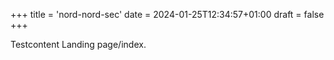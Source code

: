 +++
title = 'nord-nord-sec'
date = 2024-01-25T12:34:57+01:00
draft = false
+++

Testcontent Landing page/index. 